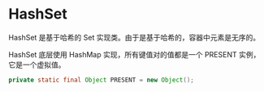 # HashSet

HashSet 是基于哈希的 Set 实现类。由于是基于哈希的，容器中元素是无序的。

HashSet 底层使用 HashMap 实现，所有键值对的值都是一个 PRESENT 实例，它是一个虚拟值。

```java
private static final Object PRESENT = new Object();
```